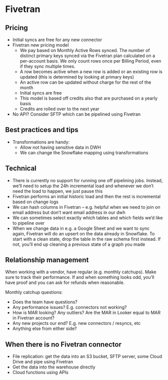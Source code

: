 # Fivetran

## Pricing 
- Initial syncs are free for any new connector 
- Fivetran new pricing model
    - We pay based on Monthly Active Rows synced. The number of distinct primary keys synced via the Fivetran plan calculated on a per-account basis. We only count rows once per Billing Period, even if they sync multiple times.
    - A row becomes active when a new row is added or an existing row is updated (this is determined by looking at primary keys)
    - An active row can be updated without charge for the rest of the month
    - Initial syncs are free
    - This model is based off credits also that are purchased on a yearly basis 
    - Credits are rolled over to the next year
- No API? Consider SFTP which can be pipelined using Fivetran

## Best practices and tips
- Transformations are handy:
  - Allow not having sensitive data in DWH 
  - We can change the Snowflake mapping using transformations

## Technical
- There is currently no support for running one off pipelining jobs. Instead, we’ll need to setup the 24h incremental load and whenever we don’t need the load to happen, we just pause this 
- Fivetran performs an initial historic load and then the rest is incremental based on change logs
- We can hash columns in Fivetran – e.g. helpful when we need to join on email address but don’t want email address in our dwh 
- We can sometimes select exactly which tables and which fields we’d like to pipeline over
- When we change data in e.g. a Google Sheet and we want to sync again, Fivetran will do an upsert on the data already in Snowflake. To start with a clean state, drop the table in the raw schema first instead. If not, you’ll end up cleaning a previous state of a graph you made  

## Relationship management
When working with a vendor, have regular (e.g. monthly catchups). Make sure to track their performance. If and when something looks odd, you’ll have proof and you can ask for refunds when reasonable.

Monthly catchup questions:
- Does the team have questions?
- Any performance issues? E.g. connectors not working? 
- How is MAR looking? Any outliers? Are the MAR in Looker equal to MAR in Fivetran account?
- Any new projects our end? E.g. new connectors / resyncs, etc
- Anything else from either side? 

## When there is no Fivetran connector
- File replication: get the data into an S3 bucket, SFTP server, some Cloud Drive and pipe using Fivetran 
- Get the data into the warehouse directly 
- Cloud functions using APIs

